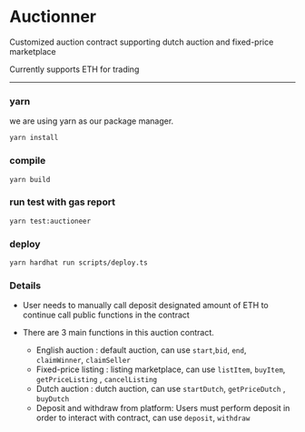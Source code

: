 # Auctionner

Customized auction contract supporting dutch auction and fixed-price marketplace

Currently supports ETH for trading

--- 

### yarn

we are using yarn as our package manager.

```shell
yarn install
```

### compile 

```shell
yarn build
```

### run test with gas report

```shell
yarn test:auctioneer
```

### deploy

```shell
yarn hardhat run scripts/deploy.ts
```

### Details

 - User needs to manually call deposit designated amount of ETH to continue call public functions in the contract
 
 - There are 3 main functions in this auction contract.
   * English auction : default auction, can use `start`,`bid`, `end`, `claimWinner`, `claimSeller`
   * Fixed-price listing : listing marketplace, can use `listItem`, `buyItem`, `getPriceListing` , `cancelListing`
   * Dutch auction : dutch auction, can use `startDutch`, `getPriceDutch` , `buyDutch`
   * Deposit and withdraw from platform: Users must perform deposit in order to interact with contract, can use `deposit`, `withdraw` 


